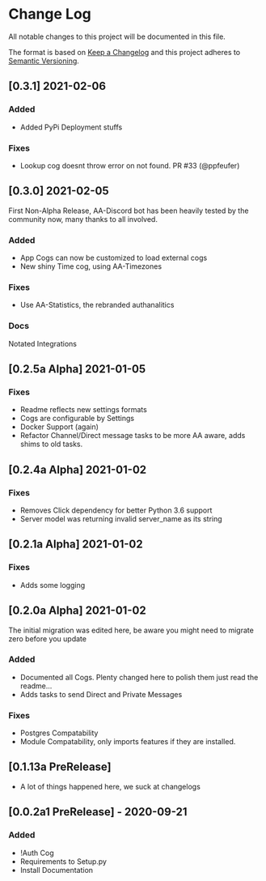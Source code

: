 # Change Log

All notable changes to this project will be documented in this file.

The format is based on [Keep a Changelog](http://keepachangelog.com/)
and this project adheres to [Semantic Versioning](http://semver.org/).

## [0.3.1] 2021-02-06
### Added
* Added PyPi Deployment stuffs
### Fixes
* Lookup cog doesnt throw error on not found. PR #33 (@ppfeufer)

## [0.3.0] 2021-02-05
First Non-Alpha Release, AA-Discord bot has been heavily tested by the community now, many thanks to all involved.
### Added
* App Cogs can now be customized to load external cogs
* New shiny Time cog, using AA-Timezones
### Fixes
* Use AA-Statistics, the rebranded authanalitics 

### Docs
Notated Integrations
## [0.2.5a Alpha] 2021-01-05
### Fixes
* Readme reflects new settings formats
* Cogs are configurable by Settings
* Docker Support (again)
* Refactor Channel/Direct message tasks to be more AA aware, adds shims to old tasks.

## [0.2.4a Alpha] 2021-01-02
### Fixes
* Removes Click dependency for better Python 3.6 support
* Server model was returning invalid server_name as its string

## [0.2.1a Alpha] 2021-01-02
### Fixes
* Adds some logging

## [0.2.0a Alpha] 2021-01-02
The initial migration was edited here, be aware you might need to migrate zero before you update
### Added
* Documented all Cogs. Plenty changed here to polish them just read the readme...
* Adds tasks to send Direct and Private Messages
### Fixes
* Postgres Compatability 
* Module Compatability, only imports features if they are installed.

## [0.1.13a PreRelease]
* A lot of things happened here, we suck at changelogs

## [0.0.2a1 PreRelease] - 2020-09-21

### Added
* !Auth Cog
* Requirements to Setup.py
* Install Documentation
